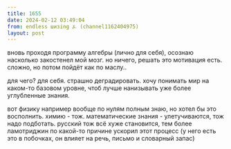 ```yaml
---
title: 1655
date: 2024-02-12 03:49:04
from: endless шизing ⍼ (channel1162404975)
layout: post
---
```


вновь проходя программу алгебры (лично для себя), осознаю насколько закостенел мой мозг. но ничего, решать это мотивация есть. сложно, но потом пойдёт как по маслу..

для чего? для себя. страшно деградировать. хочу понимать мир на каком-то базовом уровне, чтоб лучше нанизывать уже более углубленные знания.

вот физику например вообще по нулям полным знаю, но хотел бы это восполнить. химию - тож. математические знания - улетучиваются, тож надо подботать. русский тож всё хуже становится, тем более ламотриджин по какой-то причине ускорил этот процесс (у него есть это в побочках, он влияет на речь, письмо и словарный запас)
